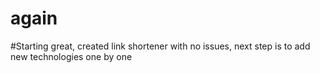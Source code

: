 # again


#Starting great, created link shortener with no issues, next step is to add new technologies one by one